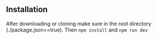 
## Installation 
After downloading or cloning make sure in the root directory (./package.json==true).
Then `npm install` and `npm run dev`

